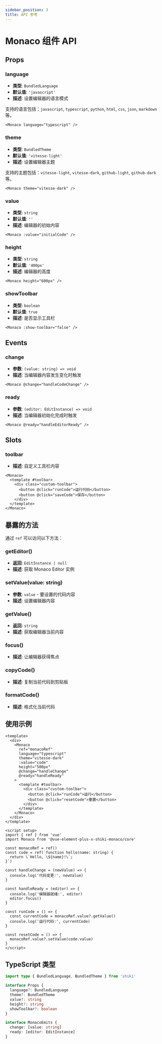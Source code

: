```yaml
---
sidebar_position: 3
title: API 参考
---
```


# Monaco 组件 API

## Props

### language
- **类型**: `BundledLanguage`
- **默认值**: `'javascript'`
- **描述**: 设置编辑器的语言模式

支持的语言包括：`javascript`, `typescript`, `python`, `html`, `css`, `json`, `markdown` 等。

```vue
<Monaco language="typescript" />
```

### theme
- **类型**: `BundledTheme`
- **默认值**: `'vitesse-light'`
- **描述**: 设置编辑器主题

支持的主题包括：`vitesse-light`, `vitesse-dark`, `github-light`, `github-dark` 等。

```vue
<Monaco theme="vitesse-dark" />
```

### value
- **类型**: `string`
- **默认值**: `''`
- **描述**: 编辑器的初始内容

```vue
<Monaco :value="initialCode" />
```

### height
- **类型**: `string`
- **默认值**: `'400px'`
- **描述**: 编辑器的高度

```vue
<Monaco height="600px" />
```

### showToolbar
- **类型**: `boolean`
- **默认值**: `true`
- **描述**: 是否显示工具栏

```vue
<Monaco :show-toolbar="false" />
```

## Events

### change
- **参数**: `(value: string) => void`
- **描述**: 当编辑器内容发生变化时触发

```vue
<Monaco @change="handleCodeChange" />
```

### ready
- **参数**: `(editor: EditInstance) => void`
- **描述**: 当编辑器初始化完成时触发

```vue
<Monaco @ready="handleEditorReady" />
```

## Slots

### toolbar
- **描述**: 自定义工具栏内容

```vue
<Monaco>
  <template #toolbar>
    <div class="custom-toolbar">
      <button @click="runCode">运行代码</button>
      <button @click="saveCode">保存</button>
    </div>
  </template>
</Monaco>
```

## 暴露的方法

通过 `ref` 可以访问以下方法：

### getEditor()
- **返回**: `EditInstance | null`
- **描述**: 获取 Monaco Editor 实例

### setValue(value: string)
- **参数**: `value` - 要设置的代码内容
- **描述**: 设置编辑器内容

### getValue()
- **返回**: `string`
- **描述**: 获取编辑器当前内容

### focus()
- **描述**: 让编辑器获得焦点

### copyCode()
- **描述**: 复制当前代码到剪贴板

### formatCode()
- **描述**: 格式化当前代码

## 使用示例

```vue
<template>
  <div>
    <Monaco
      ref="monacoRef"
      language="typescript"
      theme="vitesse-dark"
      :value="code"
      height="500px"
      @change="handleChange"
      @ready="handleReady"
    >
      <template #toolbar>
        <div class="custom-toolbar">
          <button @click="runCode">运行</button>
          <button @click="resetCode">重置</button>
        </div>
      </template>
    </Monaco>
  </div>
</template>

<script setup>
import { ref } from 'vue'
import Monaco from '@vue-element-plus-x-shiki-monaco/core'

const monacoRef = ref()
const code = ref(`function hello(name: string) {
  return \`Hello, \${name}!\`;
}`)

const handleChange = (newValue) => {
  console.log('代码变更:', newValue)
}

const handleReady = (editor) => {
  console.log('编辑器就绪:', editor)
  editor.focus()
}

const runCode = () => {
  const currentCode = monacoRef.value?.getValue()
  console.log('运行代码:', currentCode)
}

const resetCode = () => {
  monacoRef.value?.setValue(code.value)
}
</script>
```

## TypeScript 类型

```typescript
import type { BundledLanguage, BundledTheme } from 'shiki'

interface Props {
  language?: BundledLanguage
  theme?: BundledTheme
  value?: string
  height?: string
  showToolbar?: boolean
}

interface MonacoEmits {
  change: [value: string]
  ready: [editor: EditInstance]
}
```
